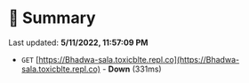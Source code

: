 # 📖 Summary
Last updated: **5/11/2022, 11:57:09 PM**

- `GET` [https://Bhadwa-sala.toxicblte.repl.co](https://Bhadwa-sala.toxicblte.repl.co) - **Down** (331ms)
